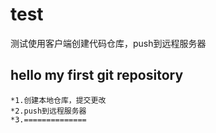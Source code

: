 # test
测试使用客户端创建代码仓库，push到远程服务器
## hello my first git repository
    *1.创建本地仓库，提交更改
    *2.push到远程服务器
    *3.==============
    
